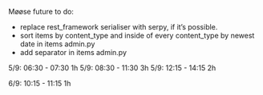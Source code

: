 Møøse
future to do:
* replace rest_framework serialiser with serpy, if it’s possible.
* sort items by content_type and inside of every content_type by newest date in items admin.py
* add separator in items admin.py 

5/9: 06:30 - 07:30 1h
5/9: 08:30 - 11:30 3h
5/9: 12:15 - 14:15 2h

6/9: 10:15 - 11:15 1h 


